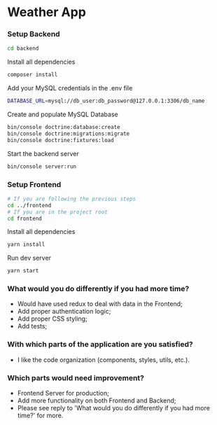 # Weather App

### Setup Backend


```bash
cd backend
```

Install all dependencies

```bash
composer install
```

Add your MySQL credentials in the .env file

```bash
DATABASE_URL=mysql://db_user:db_password@127.0.0.1:3306/db_name
```
Create and populate MySQL Database

```bash
bin/console doctrine:database:create
bin/console doctrine:migrations:migrate
bin/console doctrine:fixtures:load
```
Start the backend server

```bash
bin/console server:run
```

### Setup Frontend

```bash
# If you are following the previous steps
cd ../frontend
# If you are in the project root
cd frontend
```

Install all dependencies

```bash
yarn install
```

Run dev server

```bash
yarn start
```


### What would you do differently if you had more time?

- Would have used redux to deal with data in the Frontend;
- Add proper authentication logic;
- Add proper CSS styling;
- Add tests;

### With which parts of the application are you satisfied?

- I like the code organization (components, styles, utils, etc.).

### Which parts would need improvement?

- Frontend Server for production;
- Add more functionality on both Frontend and Backend;
- Please see reply to 'What would you do differently if you had more time?' for
  more.
